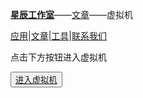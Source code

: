 [**星辰工作室**](https://schlibra.github.io/Stars-Studios)——[文章](https://schlibra.github.io/Stars-Studios/article)——虚拟机

[应用](https://schlibra.github.io/Stars-Studios/application)|[文章](https://schlibra.github.io/Stars-Studios/article)|[工具](https://schlibra.github.io/Stars-Studios/other)|[联系我们](https://schlibra.github.io/Stars-Studios/catchus)


点击下方按钮进入虚拟机 

 <button href="https://demo.glyptodon.com">[进入虚拟机](https://demo.glyptodon.com)</button>
